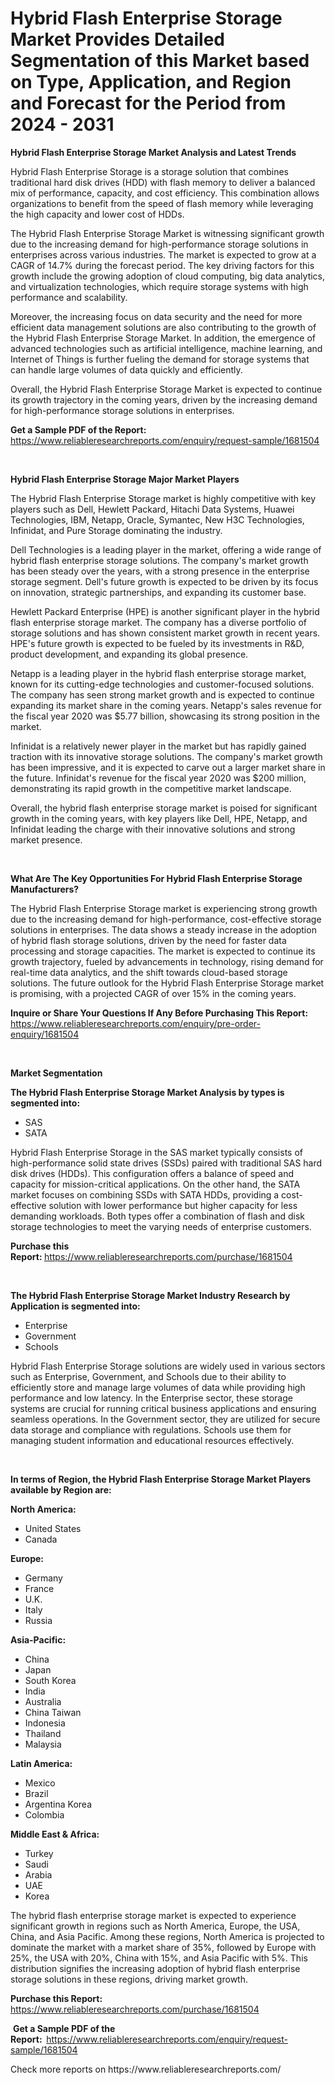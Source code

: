 <p><h1>Hybrid Flash Enterprise Storage Market Provides Detailed Segmentation of this Market based on Type, Application, and Region and Forecast for the Period from 2024 - 2031</h1></p><p><strong>Hybrid Flash Enterprise Storage Market Analysis and Latest Trends</strong></p>
<p><p>Hybrid Flash Enterprise Storage is a storage solution that combines traditional hard disk drives (HDD) with flash memory to deliver a balanced mix of performance, capacity, and cost efficiency. This combination allows organizations to benefit from the speed of flash memory while leveraging the high capacity and lower cost of HDDs.</p><p>The Hybrid Flash Enterprise Storage Market is witnessing significant growth due to the increasing demand for high-performance storage solutions in enterprises across various industries. The market is expected to grow at a CAGR of 14.7% during the forecast period. The key driving factors for this growth include the growing adoption of cloud computing, big data analytics, and virtualization technologies, which require storage systems with high performance and scalability.</p><p>Moreover, the increasing focus on data security and the need for more efficient data management solutions are also contributing to the growth of the Hybrid Flash Enterprise Storage Market. In addition, the emergence of advanced technologies such as artificial intelligence, machine learning, and Internet of Things is further fueling the demand for storage systems that can handle large volumes of data quickly and efficiently.</p><p>Overall, the Hybrid Flash Enterprise Storage Market is expected to continue its growth trajectory in the coming years, driven by the increasing demand for high-performance storage solutions in enterprises.</p></p>
<p><strong>Get a Sample PDF of the Report:&nbsp;</strong> <a href="https://www.reliableresearchreports.com/enquiry/request-sample/1681504">https://www.reliableresearchreports.com/enquiry/request-sample/1681504</a></p>
<p>&nbsp;</p>
<p><strong>Hybrid Flash Enterprise Storage Major Market Players</strong></p>
<p><p>The Hybrid Flash Enterprise Storage market is highly competitive with key players such as Dell, Hewlett Packard, Hitachi Data Systems, Huawei Technologies, IBM, Netapp, Oracle, Symantec, New H3C Technologies, Infinidat, and Pure Storage dominating the industry. </p><p>Dell Technologies is a leading player in the market, offering a wide range of hybrid flash enterprise storage solutions. The company's market growth has been steady over the years, with a strong presence in the enterprise storage segment. Dell's future growth is expected to be driven by its focus on innovation, strategic partnerships, and expanding its customer base.</p><p>Hewlett Packard Enterprise (HPE) is another significant player in the hybrid flash enterprise storage market. The company has a diverse portfolio of storage solutions and has shown consistent market growth in recent years. HPE's future growth is expected to be fueled by its investments in R&D, product development, and expanding its global presence.</p><p>Netapp is a leading player in the hybrid flash enterprise storage market, known for its cutting-edge technologies and customer-focused solutions. The company has seen strong market growth and is expected to continue expanding its market share in the coming years. Netapp's sales revenue for the fiscal year 2020 was $5.77 billion, showcasing its strong position in the market.</p><p>Infinidat is a relatively newer player in the market but has rapidly gained traction with its innovative storage solutions. The company's market growth has been impressive, and it is expected to carve out a larger market share in the future. Infinidat's revenue for the fiscal year 2020 was $200 million, demonstrating its rapid growth in the competitive market landscape. </p><p>Overall, the hybrid flash enterprise storage market is poised for significant growth in the coming years, with key players like Dell, HPE, Netapp, and Infinidat leading the charge with their innovative solutions and strong market presence.</p></p>
<p>&nbsp;</p>
<p><strong>What Are The Key Opportunities For Hybrid Flash Enterprise Storage Manufacturers?</strong></p>
<p><p>The Hybrid Flash Enterprise Storage market is experiencing strong growth due to the increasing demand for high-performance, cost-effective storage solutions in enterprises. The data shows a steady increase in the adoption of hybrid flash storage solutions, driven by the need for faster data processing and storage capacities. The market is expected to continue its growth trajectory, fueled by advancements in technology, rising demand for real-time data analytics, and the shift towards cloud-based storage solutions. The future outlook for the Hybrid Flash Enterprise Storage market is promising, with a projected CAGR of over 15% in the coming years.</p></p>
<p><strong>Inquire or Share Your Questions If Any Before Purchasing This Report:</strong> <a href="https://www.reliableresearchreports.com/enquiry/pre-order-enquiry/1681504">https://www.reliableresearchreports.com/enquiry/pre-order-enquiry/1681504</a></p>
<p>&nbsp;</p>
<p><strong>Market Segmentation</strong></p>
<p><strong>The Hybrid Flash Enterprise Storage Market Analysis by types is segmented into:</strong></p>
<p><ul><li>SAS</li><li>SATA</li></ul></p>
<p><p>Hybrid Flash Enterprise Storage in the SAS market typically consists of high-performance solid state drives (SSDs) paired with traditional SAS hard disk drives (HDDs). This configuration offers a balance of speed and capacity for mission-critical applications. On the other hand, the SATA market focuses on combining SSDs with SATA HDDs, providing a cost-effective solution with lower performance but higher capacity for less demanding workloads. Both types offer a combination of flash and disk storage technologies to meet the varying needs of enterprise customers.</p></p>
<p><strong>Purchase this Report:&nbsp;</strong><a href="https://www.reliableresearchreports.com/purchase/1681504">https://www.reliableresearchreports.com/purchase/1681504</a></p>
<p>&nbsp;</p>
<p><strong>The Hybrid Flash Enterprise Storage Market Industry Research by Application is segmented into:</strong></p>
<p><ul><li>Enterprise</li><li>Government</li><li>Schools</li></ul></p>
<p><p>Hybrid Flash Enterprise Storage solutions are widely used in various sectors such as Enterprise, Government, and Schools due to their ability to efficiently store and manage large volumes of data while providing high performance and low latency. In the Enterprise sector, these storage systems are crucial for running critical business applications and ensuring seamless operations. In the Government sector, they are utilized for secure data storage and compliance with regulations. Schools use them for managing student information and educational resources effectively.</p></p>
<p>&nbsp;</p>
<p><strong>In terms of Region, the Hybrid Flash Enterprise Storage Market Players available by Region are:</strong></p>
<p>
    <p> <strong> North America: </strong>
        <ul>
            <li>United States</li>
            <li>Canada</li>
        </ul>
        </p> 
    <p> <strong> Europe: </strong>
        <ul>
            <li>Germany</li>
            <li>France</li>
            <li>U.K.</li>
            <li>Italy</li>
            <li>Russia</li>
        </ul>
        </p> 
    <p> <strong> Asia-Pacific: </strong>
        <ul>
            <li>China</li>
            <li>Japan</li>
            <li>South Korea</li>
            <li>India</li>
            <li>Australia</li>
            <li>China Taiwan</li>
            <li>Indonesia</li>
            <li>Thailand</li>
            <li>Malaysia</li>
        </ul>
        </p> 
    <p> <strong> Latin America: </strong>
        <ul>
            <li>Mexico</li>
            <li>Brazil</li>
            <li>Argentina Korea</li>
            <li>Colombia</li>
        </ul>
        </p> 
    <p> <strong> Middle East & Africa: </strong>
        <ul>
            <li>Turkey</li>
            <li>Saudi</li>
            <li>Arabia</li>
            <li>UAE</li>
            <li>Korea</li>
        </ul>
    </p>
    </p>
<p><p>The hybrid flash enterprise storage market is expected to experience significant growth in regions such as North America, Europe, the USA, China, and Asia Pacific. Among these regions, North America is projected to dominate the market with a market share of 35%, followed by Europe with 25%, the USA with 20%, China with 15%, and Asia Pacific with 5%. This distribution signifies the increasing adoption of hybrid flash enterprise storage solutions in these regions, driving market growth.</p></p>
<p><strong>Purchase this Report: </strong><a href="https://www.reliableresearchreports.com/purchase/1681504">https://www.reliableresearchreports.com/purchase/1681504</a></p>
<p>&nbsp;<strong>Get a Sample PDF of the Report:&nbsp;&nbsp;</strong><a href="https://www.reliableresearchreports.com/enquiry/request-sample/1681504">https://www.reliableresearchreports.com/enquiry/request-sample/1681504</a></p>
<p><strong></strong></p>
<p>Check more reports on https://www.reliableresearchreports.com/</p>